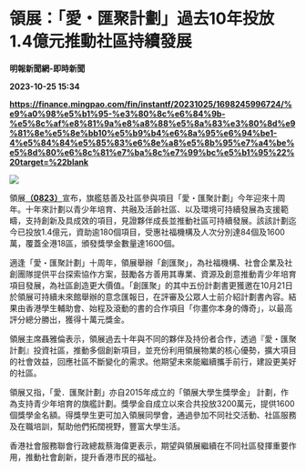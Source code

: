 # 領展：「愛・匯聚計劃」過去10年投放1.4億元推動社區持續發展
**明報新聞網-即時新聞**

**2023-10-25 15:34**

**https://finance.mingpao.com/fin/instantf/20231025/1698245996724/%e9%a0%98%e5%b1%95-%e3%80%8c%e6%84%9b-%e5%8c%af%e8%81%9a%e8%a8%88%e5%8a%83%e3%80%8d%e9%81%8e%e5%8e%bb10%e5%b9%b4%e6%8a%95%e6%94%be1-4%e5%84%84%e5%85%83%e6%8e%a8%e5%8b%95%e7%a4%be%e5%8d%80%e6%8c%81%e7%ba%8c%e7%99%bc%e5%b1%95%22%20target=%22blank**

![](https://fs.mingpao.com/fin/20231025/s00010/097b8491b9cafb41d941e2887803670d.jpg)

領展[**（0823）**](https://finance.mingpao.com/fin/instantf/20231025/1698245996724/stock1.php?code=0823)宣布，旗艦慈善及社區參與項目「愛・匯聚計劃」今年迎來十周年。十年來計劃以青少年培育、共融及活齡社區、以及環境可持續發展為支援範疇，支持創新及具成效的項目，見證夥伴成長並推動社區可持續發展。該該計劃迄今已投放1.4億元，資助逾180個項目，受惠社福機構及人次分別達84個及1600萬，覆蓋全港18區，頒發獎學金數量達1600個。

適逢「愛・匯聚計劃」十周年，領展舉辦「創匯聚」，為社福機構、社會企業及社創團隊提供平台探索協作方案，鼓勵各方善用其專業、資源及創意推動青少年培育項目發展，為社區創造更大價值。「創匯聚」的其中五份計劃書更獲邀在10月21日於領展可持續未來館舉辦的意念匯報日，在評審及公眾人士前介紹計劃書內容。結果由香港學生輔助會、始程及滾動的書的合作項目「你畫你本身的傳奇」，以最高評分總分勝出，獲得十萬元獎金。

領展主席聶雅倫表示，領展過去十年與不同的夥伴及持份者合作，透過『愛・匯聚計劃』投資社區，推動多個創新項目，並充份利用領展物業的核心優勢，擴大項目的社會效益，回應社區不斷變化的需求。他期望未來能繼續攜手前行，建設更美好的社區。

領展又指，「愛．匯聚計劃」亦自2015年成立的「領展大學生獎學金」 計劃，作為支持青少年培育的旗艦計劃。獎學金自成立以來合共投放3200萬元，提供1600個獎學金名額。得獎學生更可加入領展同學會，通過參加不同社交活動、社區服務及在職培訓，幫助他們拓闊視野，豐富大學生活。

香港社會服務聯會行政總裁蔡海偉更表示，期望與領展繼續在不同社區發揮重要作用，推動社會創新，提升香港市民的福祉。